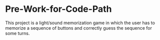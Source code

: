 # Pre-Work-for-Code-Path
This project is a light/sound memorization game in which the user has to memorize a sequence of buttons and correctly guess the sequence for some turns.
